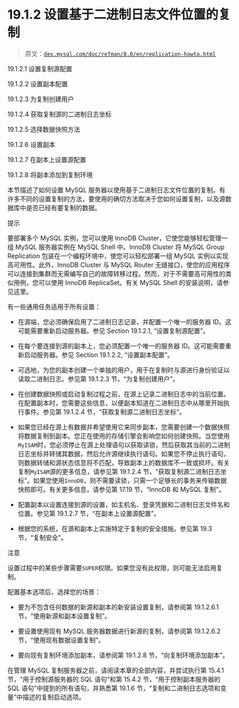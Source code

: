 # 19.1.2 设置基于二进制日志文件位置的复制

> 原文：[`dev.mysql.com/doc/refman/8.0/en/replication-howto.html`](https://dev.mysql.com/doc/refman/8.0/en/replication-howto.html)

19.1.2.1 设置复制源配置

19.1.2.2 设置副本配置

19.1.2.3 为复制创建用户

19.1.2.4 获取复制源的二进制日志坐标

19.1.2.5 选择数据快照方法

19.1.2.6 设置副本

19.1.2.7 在副本上设置源配置

19.1.2.8 将副本添加到复制环境

本节描述了如何设置 MySQL 服务器以使用基于二进制日志文件位置的复制。有许多不同的设置复制的方法，要使用的确切方法取决于您如何设置复制，以及源数据库中是否已经有要复制的数据。

提示

要部署多个 MySQL 实例，您可以使用 InnoDB Cluster，它使您能够轻松管理一组 MySQL 服务器实例在 MySQL Shell 中。InnoDB Cluster 将 MySQL Group Replication 包装在一个编程环境中，使您可以轻松部署一组 MySQL 实例以实现高可用性。此外，InnoDB Cluster 与 MySQL Router 无缝接口，使您的应用程序可以连接到集群而无需编写自己的故障转移过程。然而，对于不需要高可用性的类似用例，您可以使用 InnoDB ReplicaSet。有关 MySQL Shell 的安装说明，请参见这里。

有一些通用任务适用于所有设置：

+   在源端，您必须确保启用了二进制日志记录，并配置一个唯一的服务器 ID。这可能需要重新启动服务器。参见 Section 19.1.2.1, “设置复制源配置”。

+   在每个要连接到源的副本上，您必须配置一个唯一的服务器 ID。这可能需要重新启动服务器。参见 Section 19.1.2.2, “设置副本配置”。

+   可选地，为您的副本创建一个单独的用户，用于在复制时与源进行身份验证以读取二进制日志。参见第 19.1.2.3 节，“为复制创建用户”。

+   在创建数据快照或启动复制过程之前，在源上记录二进制日志中的当前位置。在配置副本时，您需要这些信息，以便副本知道在二进制日志中从哪里开始执行事件。参见第 19.1.2.4 节，“获取复制源二进制日志坐标”。

+   如果您已经在源上有数据并希望使用它来同步副本，您需要创建一个数据快照将数据复制到副本。您正在使用的存储引擎会影响您如何创建快照。当您使用`MyISAM`时，您必须停止在源上处理语句以获取读锁，然后获取其当前的二进制日志坐标并转储其数据，然后允许源继续执行语句。如果您不停止执行语句，则数据转储和源状态信息将不匹配，导致副本上的数据库不一致或损坏。有关复制`MyISAM`源的更多信息，请参见第 19.1.2.4 节，“获取复制源二进制日志坐标”。如果您使用`InnoDB`，则不需要读锁，只需一个足够长的事务来传输数据快照即可。有关更多信息，请参见第 17.19 节，“InnoDB 和 MySQL 复制”。

+   配置副本以设置连接到源的设置，如主机名、登录凭据和二进制日志文件名和位置。参见第 19.1.2.7 节，“在副本上设置源配置”。

+   根据您的系统，在源和副本上实施特定于复制的安全措施。参见第 19.3 节，“复制安全”。

注意

设置过程中的某些步骤需要`SUPER`权限。如果您没有此权限，则可能无法启用复制。

配置基本选项后，选择您的场景：

+   要为不包含任何数据的新源和副本的新安装设置复制，请参阅第 19.1.2.6.1 节，“使用新源和副本设置复制”。

+   要设置使用现有 MySQL 服务器数据进行新源的复制，请参阅第 19.1.2.6.2 节，“使用现有数据设置复制”。

+   要向现有复制环境添加副本，请参阅第 19.1.2.8 节，“向复制环境添加副本”。

在管理 MySQL 复制服务器之前，请阅读本章的全部内容，并尝试执行第 15.4.1 节，“用于控制源服务器的 SQL 语句”和第 15.4.2 节，“用于控制副本服务器的 SQL 语句”中提到的所有语句，并熟悉第 19.1.6 节，“复制和二进制日志选项和变量”中描述的复制启动选项。
